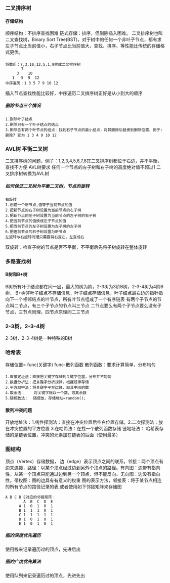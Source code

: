 ### 二叉排序树
#### 存储结构
顺序结构：不排序查找困难
链式存储：排序，但删除插入困难。
二叉排序树也叫二叉查找树，Binary Sort Tree(BST)，对于树中的任何一个非叶子节点，都有求左子节点比当前值小，右子节点比当前值大，查找、排序、等性能比传统的存储格式更优。
#### 
    将数组：7,3,10,12,5,1,9排成二叉排序树
           7
         3    10
       1   5  9  12
    中序遍历：1 3 5 7 9 10 12

    
插入节点查找性能比较好，中序遍历二叉排序树正好是从小到大的顺序
##### 删除节点三个情况
    1.删除叶子结点 
    2.删除只有一个叶子结点的结点 
    3.删除含有两个叶节点的结点：找到右子节点的最小结点，将其删除后替换到删除位置，例子:删除7 变为 1 3 4 9 10 12 
### AVL树 平衡二叉树
二叉排序树的问题，例子：1,2,3,4,5,6,7,8其二叉排序树都位于右边，并不平衡，查找不方便
AVL树要求 任何一个节点的左子树和右子树的高度绝对值不超过1
二叉排序树转换为AVL树
##### 如何保证二叉树为平衡二叉树，节点的旋转
    右旋转
    1.创建一个新节点,值等于当前节点的值
    2.把新节点的右子树设置为当前节点的右子树
    3.把新节点的左子树设置为当前节点的左子树的右子树
    4.把当前节点的值换成左子节点的值
    5.把当前节点的左子树设置为左子树的左子树
    6.把但前节点的右子树设置为新节点
    左旋转与右旋转同理只需要将右变左，左变成右
双旋转：检查子树的节点是否不平衡，不平衡后先将子树旋转在整体旋转

### 多路查找树
#### B树和B+树
B树所有叶子结点都在同一层，最大的树为阶，2-3树为3阶B树，2-3-4树为4阶B树，
B+树非叶子结点不存储信息，叶子结点存储信息，叶子结点最右边的指针指向下一个相邻结点的叶节点，所有叶节点组成了一个有序链表
有两个子节点的节点叫二节点，有三个子节点的节点叫三节点
二节点要么有两个子节点要么没有子节点，三节点同理，四节点原理同二三节点
### 2-3树，2-3-4树
2-3树，2-3-4树是一种特殊的B树

### 哈希表
存储位置= func(关键字) func-散列函数
散列函数：要求计算简单，分布均匀
####
    1.直接定址法：直接把关键字存储到关键字位置，分布并不均匀
    2.数据分析法：把关键字分析规律，根据规律存储
    3.平方取中法：将关键字平方运算，取其中间的数
    4.取余法：    将关键字除以一个数，取其余数
    5.随机数法：  随便放，存储地址=random();
#### 散列冲突问题
开放地址法：1.线性探测法：直接在冲突位置后空白位置存储。2.二次探测法：放在冲突位置的平方位置 3.在哈希法：在找一个散列函数存储
链地址法： 哈希表存储的是链表位置，冲突的元素加在链表的后面（使用最多）

### 图结构
顶点（Vertex）存储数据， 边（edge）表示顶点之间的联系，邻接：两个顶点有边来连接，路径：以某个顶点经过边到另外个顶点的路径。有向图：边带有指向性，从某一个顶点只能通过边到另一个顶点，但不能反向。无向图：边没有指向性。带权图：图的边具有有意义的权重
图的表示方法，邻接表：将于某节点相连的所有节点的路径记录的表,或者使用如下邻接矩阵来存储图

    A B C D E对应的邻接矩阵：
            A  B  C  D  E 
          A 1  0  1  0  1 
          B 1  1  1  0  1
          C 1  1  1  1  1
          D 1  0  1  0  1
          E 1  0  1  0  1
##### 图的深度优先遍历
使用栈来记录遍历过的顶点，先进后出

##### 图的广度优先算法
使用队列来记录遍历过的顶点，先进先出